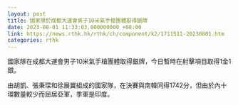 ```yaml
---
layout: post
title: 國家隊於成都大運會男子10米氣手槍團體取得銀牌
date: 2023-08-01 11:33:03.000000000 +08:00
link: https://news.rthk.hk/rthk/ch/component/k2/1711511-20230801.htm
categories: rthk
---
```


國家隊在成都大運會男子10米氣手槍團體取得銀牌，今日暫時在射擊項目取得1金1銀。

由胡凱、張秉琛和徐展翼組成的國家隊，在決賽與南韓同得1742分，但由於內十環數量較少而屈居亞軍，季軍是印度。
